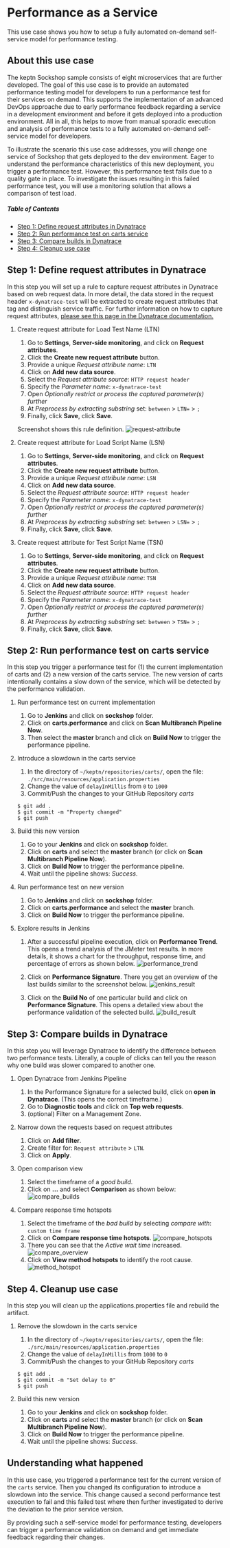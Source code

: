 # Performance as a Service

This use case shows you how to setup a fully automated on-demand self-service model for performance testing.

## About this use case

The keptn Sockshop sample consists of eight microservices that are further developed. The goal of this use case is to provide an automated performance testing model for developers to run a performance test for their services on demand. This supports the implementation of an advanced DevOps approache due to early performance feedback regarding a service in a development environment and before it gets deployed into a production environment. All in all, this helps to move from manual sporadic execution and analysis of performance tests to a fully automated on-demand self-service model for developers.

To illustrate the scenario this use case addresses, you will change one service of Sockshop that gets deployed to the dev environment. Eager to understand the performance characteristics of this new deployment, you trigger a performance test. However, this performance test fails due to a quality gate in place. To investigate the issues resulting in this failed performance test, you will use a monitoring solution that allows a comparison of test load.

##### Table of Contents
 * [Step 1: Define request attributes in Dynatrace](#step-one)
 * [Step 2: Run performance test on carts service](#step-two)
 * [Step 3: Compare builds in Dynatrace](#step-three)
 * [Step 4: Cleanup use case](#step-four)

## Step 1: Define request attributes in Dynatrace <a id="step-one"></a>

In this step you will set up a rule to capture request attributes in Dynatrace based on web request data. In more detail, the data stored in the request header `x-dynatrace-test` will be extracted to create request attributes that tag and distinguish service traffic. For further information on how to capture request attributes, [please see this page in the Dynatrace documentation.](https://www.dynatrace.com/support/help/monitor/transactions-and-services/request-attributes/how-do-i-capture-request-attributes-based-on-web-request-data/)

1. Create request attribute for Load Test Name (LTN)
    1. Go to **Settings**, **Server-side monitoring**, and click on **Request attributes**.
    1. Click the **Create new request attribute** button.
    1. Provide a unique *Request attribute name*: `LTN`
    1. Click on **Add new data source**.
    1. Select the *Request attribute source*: `HTTP request header`
    1. Specify the *Parameter name*: `x-dynatrace-test`
    1. Open *Optionally restrict or process the captured parameter(s) further*
    1. At *Preprocess by extracting substring* set: `between` > `LTN=` > `;`
    1. Finally, click **Save**, click **Save**.

    Screenshot shows this rule definition.
    ![request-attribute](./assets/request_attribute.png)

2. Create request attribute for Load Script Name (LSN)
    1. Go to **Settings**, **Server-side monitoring**, and click on **Request attributes**.
    1. Click the **Create new request attribute** button.
    1. Provide a unique *Request attribute name*: `LSN`
    1. Click on **Add new data source**.
    1. Select the *Request attribute source*: `HTTP request header`
    1. Specify the *Parameter name*: `x-dynatrace-test`
    1. Open *Optionally restrict or process the captured parameter(s) further*
    1. At *Preprocess by extracting substring* set: `between` > `LSN=` > `;`
    1. Finally, click **Save**, click **Save**.

3.  Create request attribute for Test Script Name (TSN)
    1. Go to **Settings**, **Server-side monitoring**, and click on **Request attributes**.
    1. Click the **Create new request attribute** button.
    1. Provide a unique *Request attribute name*: `TSN`
    1. Click on **Add new data source**.
    1. Select the *Request attribute source*: `HTTP request header`
    1. Specify the *Parameter name*: `x-dynatrace-test`
    1. Open *Optionally restrict or process the captured parameter(s) further*
    1. At *Preprocess by extracting substring* set: `between` > `TSN=` > `;`
    1. Finally, click **Save**, click **Save**.

## Step 2: Run performance test on carts service <a id="step-two"></a>

In this step you trigger a performance test for (1) the current implementation of carts and (2) a new version of the carts service. The new version of carts intentionally contains a slow down of the service, which will be detected by the performance validation.

1. Run performance test on current implementation
    1. Go to  **Jenkins** and click on **sockshop** folder.
    1. Click on **carts.performance** and click on **Scan Multibranch Pipeline Now**.
    1. Then select the **master** branch and click on **Build Now** to trigger the performance pipeline.

1. Introduce a slowdown in the carts service
    1. In the directory of `~/keptn/repositories/carts/`, open the file: `./src/main/resources/application.properties`
    1. Change the value of `delayInMillis` from `0` to `1000`
    1. Commit/Push the changes to your GitHub Repository *carts*

    ```console
    $ git add .
    $ git commit -m "Property changed"
    $ git push
    ```

1. Build this new version
    1. Go to your **Jenkins** and click on **sockshop** folder.
    1. Click on **carts** and select the **master** branch (or click on **Scan Multibranch Pipeline Now**).
    1. Click on **Build Now** to trigger the performance pipeline.
    1. Wait until the pipeline shows: *Success*.

1. Run performance test on new version
    1. Go to **Jenkins** and click on **sockshop** folder.
    1. Click on **carts.performance** and select the **master** branch.  
    1. Click on **Build Now** to trigger the performance pipeline.

1. Explore results in Jenkins
    1. After a successful pipeline execution, click on **Performance Trend**. 
    This opens a trend analysis of the JMeter test results. In more details, it shows a chart for the throughput, response time, and percentage of errors as shown below.
    ![performance_trend](./assets/performance_trend.png)

    2. Click on **Performance Signature**.
    There you get an overview of the last builds similar to the screenshot below. 
    ![jenkins_result](./assets/jenkins_result.png)

    3. Click on the **Build No** of one particular build and click on **Performance Signature**.
    This opens a detailed view about the performance validation of the selected build. 
    ![build_result](./assets/build_result.png)

## Step 3: Compare builds in Dynatrace <a id="step-three"></a>

In this step you will leverage Dynatrace to identify the difference between two performance tests. Literally, a couple of clicks can tell you the reason why one build was slower compared to another one. 

1. Open Dynatrace from Jenkins Pipeline
    1. In the Performance Signature for a selected build, click on **open in Dynatrace**. (This opens the correct timeframe.)
    1. Go to **Diagnostic tools** and click on **Top web requests**.
    1. (optional) Filter on a Management Zone. 

1. Narrow down the requests based on request attributes
    1. Click on **Add filter**.
    1. Create filter for: `Request attribute` > `LTN`.
    1. Click on **Apply**.

1. Open comparison view
    1. Select the timeframe of a *good build*.
    1. Click on **...** and select **Comparison** as shown below:
    ![compare_builds](./assets/compare_builds.png)

1. Compare response time hotspots
    1. Select the timeframe of the *bad build* by selecting *compare with*: `custom time frame`
    1. Click on **Compare response time hotspots**.
    ![compare_hotspots](./assets/compare_hotspots.png)
    1. There you can see that the *Active wait time* increased.
    ![compare_overview](./assets/compare_overview.png)
    1. Click on **View method hotspots** to identify the root cause.
    ![method_hotspot](./assets/method_hotspot.png)

## Step 4. Cleanup use case<a id="step-four"></a>

In this step you will clean up the applications.properties file and rebuild the artifact.

1. Remove the slowdown in the carts service
    1. In the directory of `~/keptn/repositories/carts/`, open the file: `./src/main/resources/application.properties`
    1. Change the value of `delayInMillis` from `1000` to `0`
    1. Commit/Push the changes to your GitHub Repository *carts*

    ```console
    $ git add .
    $ git commit -m "Set delay to 0"
    $ git push
    ```

1. Build this new version
    1. Go to your **Jenkins** and click on **sockshop** folder.
    1. Click on **carts** and select the **master** branch (or click on **Scan Multibranch Pipeline Now**).
    1. Click on **Build Now** to trigger the performance pipeline.
    1. Wait until the pipeline shows: *Success*.

## Understanding what happened

In this use case, you triggered a performance test for the current version of the `carts` service. Then you changed its configuration to introduce a slowdown into the service. This change caused a second performance test execution to fail and this failed test where then further investigated to derive the deviation to the prior service version.

By providing such a self-service model for performance testing, developers can trigger a performance validation on demand and get immediate feedback regarding their changes.
